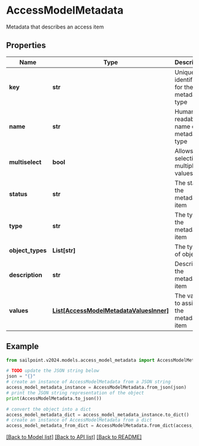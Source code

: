 # AccessModelMetadata

Metadata that describes an access item

## Properties

Name | Type | Description | Notes
------------ | ------------- | ------------- | -------------
**key** | **str** | Unique identifier for the metadata type | [optional] 
**name** | **str** | Human readable name of the metadata type | [optional] 
**multiselect** | **bool** | Allows selecting multiple values | [optional] [default to False]
**status** | **str** | The state of the metadata item | [optional] 
**type** | **str** | The type of the metadata item | [optional] 
**object_types** | **List[str]** | The types of objects | [optional] 
**description** | **str** | Describes the metadata item | [optional] 
**values** | [**List[AccessModelMetadataValuesInner]**](AccessModelMetadataValuesInner.md) | The value to assign to the metadata item | [optional] 

## Example

```python
from sailpoint.v2024.models.access_model_metadata import AccessModelMetadata

# TODO update the JSON string below
json = "{}"
# create an instance of AccessModelMetadata from a JSON string
access_model_metadata_instance = AccessModelMetadata.from_json(json)
# print the JSON string representation of the object
print(AccessModelMetadata.to_json())

# convert the object into a dict
access_model_metadata_dict = access_model_metadata_instance.to_dict()
# create an instance of AccessModelMetadata from a dict
access_model_metadata_from_dict = AccessModelMetadata.from_dict(access_model_metadata_dict)
```
[[Back to Model list]](../README.md#documentation-for-models) [[Back to API list]](../README.md#documentation-for-api-endpoints) [[Back to README]](../README.md)


